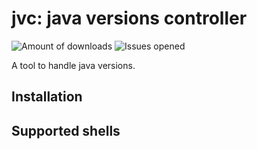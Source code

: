 # jvc: java versions controller

![Amount of downloads](https://img.shields.io/github/downloads/neculai-stanciu/jvc/total.svg?style=flat)
![Issues opened](https://img.shields.io/github/issues/neculai-stanciu/jvc)

A tool to handle java versions.

## Installation

## Supported shells
